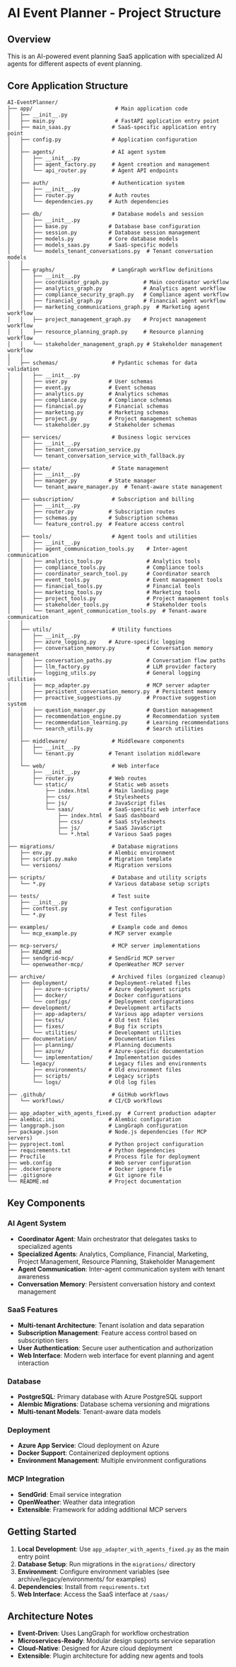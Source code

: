 # AI Event Planner - Project Structure

## Overview
This is an AI-powered event planning SaaS application with specialized AI agents for different aspects of event planning.

## Core Application Structure

```
AI-EventPlanner/
├── app/                          # Main application code
│   ├── __init__.py
│   ├── main.py                   # FastAPI application entry point
│   ├── main_saas.py             # SaaS-specific application entry point
│   ├── config.py                # Application configuration
│   │
│   ├── agents/                  # AI agent system
│   │   ├── __init__.py
│   │   ├── agent_factory.py     # Agent creation and management
│   │   └── api_router.py        # Agent API endpoints
│   │
│   ├── auth/                    # Authentication system
│   │   ├── __init__.py
│   │   ├── router.py           # Auth routes
│   │   └── dependencies.py     # Auth dependencies
│   │
│   ├── db/                      # Database models and session
│   │   ├── __init__.py
│   │   ├── base.py             # Database base configuration
│   │   ├── session.py          # Database session management
│   │   ├── models.py           # Core database models
│   │   ├── models_saas.py      # SaaS-specific models
│   │   └── models_tenant_conversations.py  # Tenant conversation models
│   │
│   ├── graphs/                  # LangGraph workflow definitions
│   │   ├── __init__.py
│   │   ├── coordinator_graph.py           # Main coordinator workflow
│   │   ├── analytics_graph.py             # Analytics agent workflow
│   │   ├── compliance_security_graph.py   # Compliance agent workflow
│   │   ├── financial_graph.py             # Financial agent workflow
│   │   ├── marketing_communications_graph.py  # Marketing agent workflow
│   │   ├── project_management_graph.py    # Project management workflow
│   │   ├── resource_planning_graph.py     # Resource planning workflow
│   │   └── stakeholder_management_graph.py # Stakeholder management workflow
│   │
│   ├── schemas/                 # Pydantic schemas for data validation
│   │   ├── __init__.py
│   │   ├── user.py             # User schemas
│   │   ├── event.py            # Event schemas
│   │   ├── analytics.py        # Analytics schemas
│   │   ├── compliance.py       # Compliance schemas
│   │   ├── financial.py        # Financial schemas
│   │   ├── marketing.py        # Marketing schemas
│   │   ├── project.py          # Project management schemas
│   │   └── stakeholder.py      # Stakeholder schemas
│   │
│   ├── services/                # Business logic services
│   │   ├── __init__.py
│   │   ├── tenant_conversation_service.py
│   │   └── tenant_conversation_service_with_fallback.py
│   │
│   ├── state/                   # State management
│   │   ├── __init__.py
│   │   ├── manager.py          # State manager
│   │   └── tenant_aware_manager.py  # Tenant-aware state management
│   │
│   ├── subscription/            # Subscription and billing
│   │   ├── __init__.py
│   │   ├── router.py           # Subscription routes
│   │   ├── schemas.py          # Subscription schemas
│   │   └── feature_control.py  # Feature access control
│   │
│   ├── tools/                   # Agent tools and utilities
│   │   ├── __init__.py
│   │   ├── agent_communication_tools.py    # Inter-agent communication
│   │   ├── analytics_tools.py              # Analytics tools
│   │   ├── compliance_tools.py             # Compliance tools
│   │   ├── coordinator_search_tool.py      # Coordinator search
│   │   ├── event_tools.py                  # Event management tools
│   │   ├── financial_tools.py              # Financial tools
│   │   ├── marketing_tools.py              # Marketing tools
│   │   ├── project_tools.py                # Project management tools
│   │   ├── stakeholder_tools.py            # Stakeholder tools
│   │   └── tenant_agent_communication_tools.py  # Tenant-aware communication
│   │
│   ├── utils/                   # Utility functions
│   │   ├── __init__.py
│   │   ├── azure_logging.py    # Azure-specific logging
│   │   ├── conversation_memory.py          # Conversation memory management
│   │   ├── conversation_paths.py           # Conversation flow paths
│   │   ├── llm_factory.py                  # LLM provider factory
│   │   ├── logging_utils.py                # General logging utilities
│   │   ├── mcp_adapter.py                  # MCP server adapter
│   │   ├── persistent_conversation_memory.py  # Persistent memory
│   │   ├── proactive_suggestions.py        # Proactive suggestion system
│   │   ├── question_manager.py             # Question management
│   │   ├── recommendation_engine.py        # Recommendation system
│   │   ├── recommendation_learning.py      # Learning recommendations
│   │   └── search_utils.py                 # Search utilities
│   │
│   ├── middleware/              # Middleware components
│   │   ├── __init__.py
│   │   └── tenant.py           # Tenant isolation middleware
│   │
│   └── web/                     # Web interface
│       ├── __init__.py
│       ├── router.py           # Web routes
│       └── static/             # Static web assets
│           ├── index.html      # Main landing page
│           ├── css/            # Stylesheets
│           ├── js/             # JavaScript files
│           └── saas/           # SaaS-specific web interface
│               ├── index.html  # SaaS dashboard
│               ├── css/        # SaaS stylesheets
│               ├── js/         # SaaS JavaScript
│               └── *.html      # Various SaaS pages
│
├── migrations/                  # Database migrations
│   ├── env.py                  # Alembic environment
│   ├── script.py.mako          # Migration template
│   └── versions/               # Migration versions
│
├── scripts/                     # Database and utility scripts
│   └── *.py                    # Various database setup scripts
│
├── tests/                       # Test suite
│   ├── __init__.py
│   ├── conftest.py             # Test configuration
│   └── *.py                    # Test files
│
├── examples/                    # Example code and demos
│   └── mcp_example.py          # MCP server example
│
├── mcp-servers/                 # MCP server implementations
│   ├── README.md
│   ├── sendgrid-mcp/           # SendGrid MCP server
│   └── openweather-mcp/        # OpenWeather MCP server
│
├── archive/                     # Archived files (organized cleanup)
│   ├── deployment/             # Deployment-related files
│   │   ├── azure-scripts/      # Azure deployment scripts
│   │   ├── docker/             # Docker configurations
│   │   └── configs/            # Deployment configurations
│   ├── development/            # Development artifacts
│   │   ├── app-adapters/       # Various app adapter versions
│   │   ├── tests/              # Old test files
│   │   ├── fixes/              # Bug fix scripts
│   │   └── utilities/          # Development utilities
│   ├── documentation/          # Documentation files
│   │   ├── planning/           # Planning documents
│   │   ├── azure/              # Azure-specific documentation
│   │   └── implementation/     # Implementation guides
│   └── legacy/                 # Legacy files and environments
│       ├── environments/       # Old environment files
│       ├── scripts/            # Legacy scripts
│       └── logs/               # Old log files
│
├── .github/                     # GitHub workflows
│   └── workflows/              # CI/CD workflows
│
├── app_adapter_with_agents_fixed.py  # Current production adapter
├── alembic.ini                 # Alembic configuration
├── langgraph.json              # LangGraph configuration
├── package.json                # Node.js dependencies (for MCP servers)
├── pyproject.toml              # Python project configuration
├── requirements.txt            # Python dependencies
├── Procfile                    # Process file for deployment
├── web.config                  # Web server configuration
├── .dockerignore               # Docker ignore file
├── .gitignore                  # Git ignore file
└── README.md                   # Project documentation
```

## Key Components

### AI Agent System
- **Coordinator Agent**: Main orchestrator that delegates tasks to specialized agents
- **Specialized Agents**: Analytics, Compliance, Financial, Marketing, Project Management, Resource Planning, Stakeholder Management
- **Agent Communication**: Inter-agent communication system with tenant awareness
- **Conversation Memory**: Persistent conversation history and context management

### SaaS Features
- **Multi-tenant Architecture**: Tenant isolation and data separation
- **Subscription Management**: Feature access control based on subscription tiers
- **User Authentication**: Secure user authentication and authorization
- **Web Interface**: Modern web interface for event planning and agent interaction

### Database
- **PostgreSQL**: Primary database with Azure PostgreSQL support
- **Alembic Migrations**: Database schema versioning and migrations
- **Multi-tenant Models**: Tenant-aware data models

### Deployment
- **Azure App Service**: Cloud deployment on Azure
- **Docker Support**: Containerized deployment options
- **Environment Management**: Multiple environment configurations

### MCP Integration
- **SendGrid**: Email service integration
- **OpenWeather**: Weather data integration
- **Extensible**: Framework for adding additional MCP servers

## Getting Started

1. **Local Development**: Use `app_adapter_with_agents_fixed.py` as the main entry point
2. **Database Setup**: Run migrations in the `migrations/` directory
3. **Environment**: Configure environment variables (see archive/legacy/environments/ for examples)
4. **Dependencies**: Install from `requirements.txt`
5. **Web Interface**: Access the SaaS interface at `/saas/`

## Architecture Notes

- **Event-Driven**: Uses LangGraph for workflow orchestration
- **Microservices-Ready**: Modular design supports service separation
- **Cloud-Native**: Designed for Azure cloud deployment
- **Extensible**: Plugin architecture for adding new agents and tools
